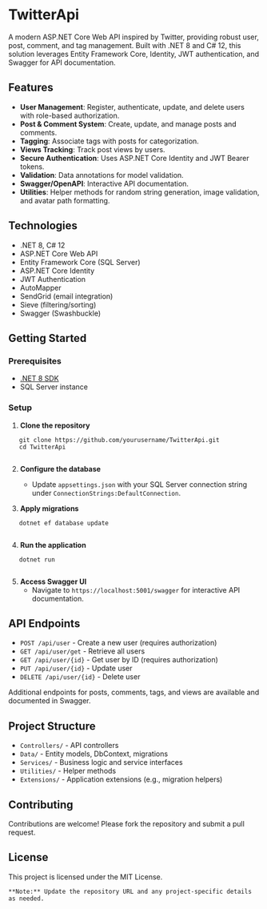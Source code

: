 # TwitterApi

A modern ASP.NET Core Web API inspired by Twitter, providing robust user, post, comment, and tag management. Built with .NET 8 and C# 12, this solution leverages Entity Framework Core, Identity, JWT authentication, and Swagger for API documentation.

## Features

- **User Management**: Register, authenticate, update, and delete users with role-based authorization.
- **Post & Comment System**: Create, update, and manage posts and comments.
- **Tagging**: Associate tags with posts for categorization.
- **Views Tracking**: Track post views by users.
- **Secure Authentication**: Uses ASP.NET Core Identity and JWT Bearer tokens.
- **Validation**: Data annotations for model validation.
- **Swagger/OpenAPI**: Interactive API documentation.
- **Utilities**: Helper methods for random string generation, image validation, and avatar path formatting.

## Technologies

- .NET 8, C# 12
- ASP.NET Core Web API
- Entity Framework Core (SQL Server)
- ASP.NET Core Identity
- JWT Authentication
- AutoMapper
- SendGrid (email integration)
- Sieve (filtering/sorting)
- Swagger (Swashbuckle)

## Getting Started

### Prerequisites

- [.NET 8 SDK](https://dotnet.microsoft.com/download/dotnet/8.0)
- SQL Server instance

### Setup

1. **Clone the repository**
   
```
   git clone https://github.com/yourusername/TwitterApi.git
   cd TwitterApi
   
```

2. **Configure the database**
   - Update `appsettings.json` with your SQL Server connection string under `ConnectionStrings:DefaultConnection`.

3. **Apply migrations**
   
```
   dotnet ef database update
   
```

4. **Run the application**
   
```
   dotnet run
   
```

5. **Access Swagger UI**
   - Navigate to `https://localhost:5001/swagger` for interactive API documentation.

## API Endpoints

- `POST /api/user` - Create a new user (requires authorization)
- `GET /api/user/get` - Retrieve all users
- `GET /api/user/{id}` - Get user by ID (requires authorization)
- `PUT /api/user/{id}` - Update user
- `DELETE /api/user/{id}` - Delete user

Additional endpoints for posts, comments, tags, and views are available and documented in Swagger.

## Project Structure

- `Controllers/` - API controllers
- `Data/` - Entity models, DbContext, migrations
- `Services/` - Business logic and service interfaces
- `Utilities/` - Helper methods
- `Extensions/` - Application extensions (e.g., migration helpers)

## Contributing

Contributions are welcome! Please fork the repository and submit a pull request.

## License

This project is licensed under the MIT License.


```
**Note:** Update the repository URL and any project-specific details as needed.

```

```
